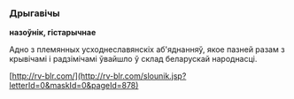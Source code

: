 ### Дрыгавічы
**назоўнік, гістарычнае**

Адно з племянных усходнеславянскіх аб'яднанняў, якое пазней разам з крывічамі і радзімічамі ўвайшло ў склад беларускай народнасці.

<a rel="author">[http://rv-blr.com/](http://rv-blr.com/slounik.jsp?letterId=0&maskId=0&pageId=878)</a>
